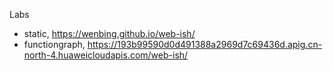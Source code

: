 Labs

- static, https://wenbing.github.io/web-ish/
- functiongraph, https://193b99590d0d491388a2969d7c69436d.apig.cn-north-4.huaweicloudapis.com/web-ish/
